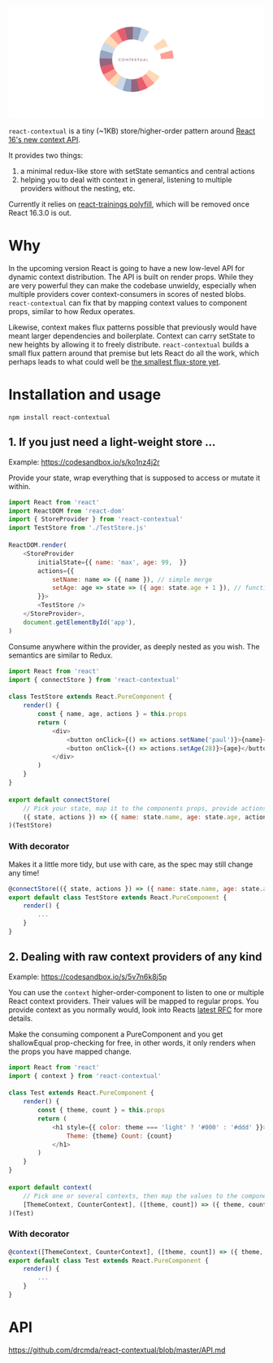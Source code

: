 ![](contextual.jpg)

`react-contextual` is a tiny (~1KB) store/higher-order pattern around [React 16's new context API](https://github.com/acdlite/rfcs/blob/new-version-of-context/text/0000-new-version-of-context.md).

It provides two things:

1. a minimal redux-like store with setState semantics and central actions
2. helping you to deal with context in general, listening to multiple providers without the nesting, etc.

Currently it relies on [react-trainings polyfill](https://github.com/ReactTraining/react-broadcast/tree/next), which will be removed once React 16.3.0 is out.

# Why

In the upcoming version React is going to have a new low-level API for dynamic context distribution. The API is built on render props. While they are very powerful they can make the codebase unwieldy, especially when multiple providers cover context-consumers in scores of nested blobs. `react-contextual` can fix that by mapping context values to component props, similar to how Redux operates.

Likewise, context makes flux patterns possible that previously would have meant larger dependencies and boilerplate. Context can carry setState to new heights by allowing it to freely distribute. `react-contextual` builds a small flux pattern around that premise but lets React do all the work, which perhaps leads to what could well be [the smallest flux-store yet](https://github.com/drcmda/react-contextual/blob/master/src/store.js).

# Installation and usage

    npm install react-contextual

## 1. If you just need a light-weight store ...

Example: https://codesandbox.io/s/ko1nz4j2r

Provide your state, wrap everything that is supposed to access or mutate it within.

```js
import React from 'react'
import ReactDOM from 'react-dom'
import { StoreProvider } from 'react-contextual'
import TestStore from './TestStore.js'

ReactDOM.render(
    <StoreProvider
        initialState={{ name: 'max', age: 99,  }}
        actions={{
            setName: name => ({ name }), // simple merge
            setAge: age => state => ({ age: state.age + 1 }), // functional merge with more access
        }}>
        <TestStore />
    </StoreProvider>,
    document.getElementById('app'),
)
```

Consume anywhere within the provider, as deeply nested as you wish. The semantics are similar to Redux.

```js
import React from 'react'
import { connectStore } from 'react-contextual'

class TestStore extends React.PureComponent {
    render() {
        const { name, age, actions } = this.props
        return (
            <div>
                <button onClick={() => actions.setName('paul')}>{name}</button>
                <button onClick={() => actions.setAge(28)}>{age}</button>
            </div>
        )
    }
}

export default connectStore(
    // Pick your state, map it to the components props, provide actions ...
    ({ state, actions }) => ({ name: state.name, age: state.age, actions })
)(TestStore)
```

### With decorator

Makes it a little more tidy, but use with care, as the spec may still change any time!

```js
@connectStore(({ state, actions }) => ({ name: state.name, age: state.age, actions }))
export default class TestStore extends React.PureComponent {
    render() {
        ...
    }
}
```

## 2. Dealing with raw context providers of any kind

Example: https://codesandbox.io/s/5v7n6k8j5p

You can use the `context` higher-order-component to listen to one or multiple React context providers. Their values will be mapped to regular props. You provide context as you normally would, look into Reacts [latest RFC](https://github.com/acdlite/rfcs/blob/new-version-of-context/text/0000-new-version-of-context.md) for more details.

Make the consuming component a PureComponent and you get shallowEqual prop-checking for free, in other words, it only renders when the props you have mapped change.

```js
import React from 'react'
import { context } from 'react-contextual'

class Test extends React.PureComponent {
    render() {
        const { theme, count } = this.props
        return (
            <h1 style={{ color: theme === 'light' ? '#000' : '#ddd' }}>
                Theme: {theme} Count: {count}
            </h1>
        )
    }
}

export default context(
    // Pick one or several contexts, then map the values to the components props ...
    [ThemeContext, CounterContext], ([theme, count]) => ({ theme, count })
)(Test)
```

### With decorator

```js
@context([ThemeContext, CounterContext], ([theme, count]) => ({ theme, count }))
export default class Test extends React.PureComponent {
    render() {
        ...
    }
}
```

# API

https://github.com/drcmda/react-contextual/blob/master/API.md

